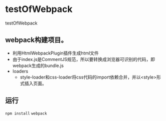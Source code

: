 # testOfWebpack
testOfWebpack

## webpack构建项目。
   * 利用HtmlWebpackPlugin插件生成html文件
   * 由于index.js是CommentJS规范，所以要转换成浏览器可识别的代码，即webpack生成的bundle.js
   * loaders
      * style-loader和css-loader将css代码的import依赖合并，并以\<style>形式插入页面。

## 运行
`npm install`
`webpack`
